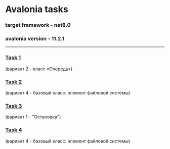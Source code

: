# Avalonia tasks
### target framework - net8.0
### avalonia version - 11.2.1
---------------------
  
### [Task 1](https://github.com/cutymurphy/AvaloniaProjects/tree/master/AvaloniaApplication1)
(вариант 2 - класс «Очередь»)
### [Task 2](https://github.com/cutymurphy/AvaloniaProjects/tree/master/AvaloniaApplication2)
(вариант 4 - базовый класс: элемент файловой системы)
### [Task 3](https://github.com/cutymurphy/AvaloniaProjects/tree/master/AvaloniaApplication3)
(вариант 1 - "Остановка")
### [Task 4](https://github.com/cutymurphy/AvaloniaProjects/tree/master/FileSystemReflectionSolution)
(вариант 4 - базовый класс: элемент файловой системы)
